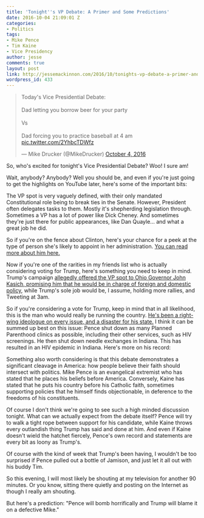 ```yaml
---
title: 'Tonight''s VP Debate: A Primer and Some Predictions'
date: 2016-10-04 21:09:01 Z
categories:
- Politics
tags:
- Mike Pence
- Tim Kaine
- Vice Presidency
author: jesse
comments: true
layout: post
link: http://jessemackinnon.com/2016/10/tonights-vp-debate-a-primer-and-some-predictions/
wordpress_id: 433
---
```


<blockquote class="twitter-tweet" data-lang="en"><p lang="en" dir="ltr">Today&#39;s Vice Presidential Debate:<br><br>Dad letting you borrow beer for your party<br><br>Vs<br><br>Dad forcing you to practice baseball at 4 am <a href="https://t.co/2YhbcTDWfz">pic.twitter.com/2YhbcTDWfz</a></p>&mdash; Mike Drucker (@MikeDrucker) <a href="https://twitter.com/MikeDrucker/status/783295117536866304?ref_src=twsrc%5Etfw">October 4, 2016</a></blockquote>
<script async src="https://platform.twitter.com/widgets.js" charset="utf-8"></script>

So, who's excited for tonight's Vice Presidential Debate? Woo! I sure am!

Wait, anybody? Anybody? Well you should be, and even if you're just going to get the highlights on YouTube later, here's some of the important bits:

The VP spot is very vaguely defined, with their only mandated Constitutional role being to break ties in the Senate. However, President often delegates tasks to them. Mostly it's shepherding legislation through. Sometimes a VP has a lot of power like Dick Cheney. And sometimes they're just there for public appearances, like Dan Quayle... and what a great job he did.

So if you're on the fence about Clinton, here's your chance for a peek at the type of person she's likely to appoint in her administration. [You can read more about him here.](https://thinkprogress.org/what-you-need-to-know-about-tim-kaine-hillary-clintons-vice-president-pick-832de5b910a0#.lx43fk9bi)

Now if you're one of the rarities in my friends list who is actually considering voting for Trump, here's something you need to keep in mind. Trump's campaign [allegedly offered the VP spot to Ohio Governor John Kasich, promising him that he would be in charge of foreign and domestic policy](http://www.nytimes.com/2016/07/20/magazine/how-donald-trump-picked-his-running-mate.html), while Trump's sole job would be, I assume, holding more rallies, and Tweeting at 3am.

So if you're considering a vote for Trump, keep in mind that in all likelihood, this is the man who would really be running the country. [He's been a right-wing ideologue on every issue, and a disaster for his state.](https://www.reddit.com/r/Indiana/comments/4u6qfr/why_is_mike_pence_disliked_in_indiana/d5ng4e0) I think it can be summed up best on this issue: Pence shut down as many Planned Parenthood clinics as possible, including their other services, such as HIV screenings. He then shut down needle exchanges in Indiana. This has resulted in an HIV epidemic in Indiana. Here's more on his record: 

Something also worth considering is that this debate demonstrates a significant cleavage in America: how people believe their faith should intersect with politics. Mike Pence is an evangelical extremist who has stated that he places his beliefs before America. Conversely, Kaine has stated that he puts his country before his Catholic faith, sometimes supporting policies that he himself finds objectionable, in deference to the freedoms of his constituents.

Of course I don't think we're going to see such a high minded discussion tonight. What can we actually expect from the debate itself? Pence will try to walk a tight rope between support for his candidate, while Kaine throws every outlandish thing Trump has said and done at him. And even if Kaine doesn't wield the hatchet fiercely, Pence's own record and statements are every bit as loony as Trump's.

Of course with the kind of week that Trump's been having, I wouldn't be too surprised if Pence pulled out a bottle of Jamison, and just let it all out with his buddy Tim.

So this evening, I will most likely be shouting at my television for another 90 minutes. Or you know, sitting there quietly and posting on the Internet as though I really am shouting.

But here's a prediction: "Pence will bomb horrifically and Trump will blame it on a defective Mike."
